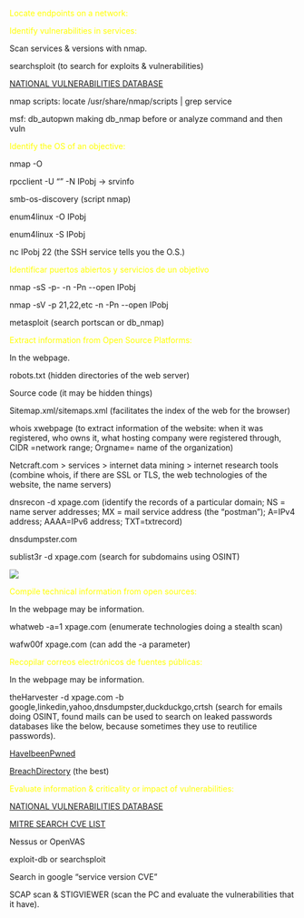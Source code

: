  
<font color="yellow">Locate endpoints on a network:</font>


<font color="yellow">Identify vulnerabilities in services:</font>

Scan services & versions with nmap.

searchsploit (to search for exploits & vulnerabilities)

[NATIONAL VULNERABILITIES DATABASE](https://nvd.nist.gov/)

nmap scripts: locate /usr/share/nmap/scripts | grep service

msf: db_autopwn making db_nmap before or analyze command and then vuln



<font color="yellow">Identify the OS of an objective:</font>

nmap -O

rpcclient -U “” -N IPobj -> srvinfo

smb-os-discovery (script nmap)

enum4linux -O IPobj

enum4linux -S IPobj

nc IPobj 22 (the SSH service tells you the O.S.)

  

<font color="yellow">Identificar puertos abiertos y servicios de un objetivo</font>

nmap -sS -p- -n -Pn --open IPobj

nmap -sV -p 21,22,etc -n -Pn --open IPobj

metasploit (search portscan or db_nmap)

  

<font color="yellow">Extract information from Open Source Platforms:</font>

In the webpage.

robots.txt (hidden directories of the web server)

Source code (it may be hidden things)

Sitemap.xml/sitemaps.xml (facilitates the index of the web for the browser)

whois xwebpage (to extract information of the website: when it was registered, who owns it, what hosting company were registered through, CIDR =network range; Orgname= name of the organization)

Netcraft.com > services > internet data mining > internet research tools (combine whois, if there are SSL or TLS, the web technologies of the website, the name servers)

dnsrecon -d xpage.com (identify the records of a particular domain; NS = name server addresses; MX = mail service address (the “postman”); A=IPv4 address; AAAA=IPv6 address; TXT=txtrecord)

dnsdumpster.com

sublist3r -d xpage.com (search for subdomains using OSINT)

![](https://lh3.googleusercontent.com/hNZrcUklkDhjRrY2fQnhwa88Ds259CnvnEMlS3e1J261n04P5Eykh_YVAWCyDiMUikLDdtuGBGJa3M2gS1AfWa_sO-8Xaa83wmhzWeYXvA8JVuRyTOZxxlJ2WNh6syGweUdDDHzLrIrzm0vGNkDIQiV6YPdOyXCC9lxrm_wtu7DrTdhAUDSulFh66LF9AA)

<font color="yellow">Compile technical information from open sources:</font>

In the webpage may be information.

whatweb -a=1 xpage.com (enumerate technologies doing a stealth scan)

wafw00f xpage.com (can add the -a parameter)

  

<font color="yellow">Recopilar correos electrónicos de fuentes públicas:</font>

In the webpage may be information.

theHarvester -d xpage.com -b google,linkedin,yahoo,dnsdumpster,duckduckgo,crtsh (search for emails doing OSINT, found mails can be used to search on leaked passwords databases like the below, because sometimes they use to reutilice passwords).

[HaveIbeenPwned](https://haveibeenpwned.com/)

[BreachDirectory](https://breachdirectory.org/) (the best)

  

<font color="yellow">Evaluate information & criticality or impact of vulnerabilities:</font>

[NATIONAL VULNERABILITIES DATABASE](https://nvd.nist.gov/)

[MITRE SEARCH CVE LIST](https://cve.mitre.org/cve/search_cve_list.html)

Nessus or OpenVAS

exploit-db or searchsploit

Search in google “service version CVE”

SCAP scan & STIGVIEWER (scan the PC and evaluate the vulnerabilities that it have).

  
